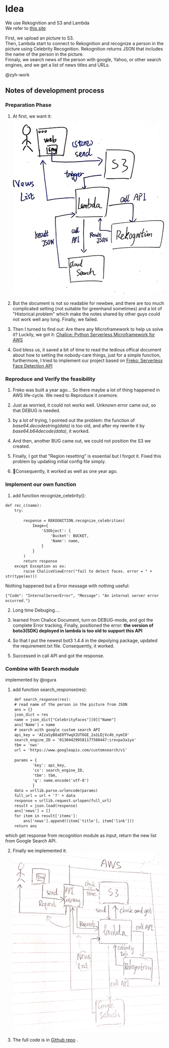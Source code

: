 # Idea
We use Rekognition and S3 and Lambda  
We refer to [this site](https://recipe.kc-cloud.jp/archives/9110)  

First, we upload an picture to S3.  
Then, Lambda start to connect to Rekognition and recognize a person in the picture using Celebrity Recognition.
Rekognition returns JSON that includes the name of the person in the picture.  
Finnaly, we search news of the person with google, Yahoo, or other search engines, and we get a list of news titles and URLs.


@zyh-work
## Notes of development process

### Preparation Phase
1. At first, we want it:
    ![original idea](pic/IMG2.jpeg)

2. But the document is not so readable for newbee, and there are too much complicated setting (not suitable for greenhand sometimes) and a lot of "Historical problem" which make the notes shared by other guys could not work well any long. Finally, we failed.

3. Then I turned to find out: Are there any Microframework to help us solve it? Luckily, we got it: [Chalice: Python Serverless Microframework for AWS](https://github.com/awslabs/chalice)

4. God bless us, it saved a bit of time to read the tedious offical document about how to setting the nobody-care things, just for a simple function, furthermore, I tried to implement our project based on [Freko: Serverless Face Detection API](https://github.com/gotokatsuya/freko)

### Reproduce and Verify the feasibility
1. Freko was built a year ago... So there maybe a lot of thing happened in AWS life-cycle. We need to Reproduce it onemore.

2. Just as worried, it could not works well. Unknown error came out, so that DEBUG is needed.

3. by a lot of trying, I pointed out the problem: the function of *base64.decodestring(data)* is too old, and after my rewrite it by *base64.b64decode(data)*, it worked.

4. And then, another BUG came out, we could not position the S3 we created.

5. Finally, I got that "Region resetting" is essential but I forgot it. Fixed this problem by updating initial config file simply.

6. Consequently, it worked as well as one year ago.

### Implement our own function
1. add function recognize_celebrity():
```
def rec_c(name):
    try:

        response = REKOGNITION.recognize_celebrities(
            Image={
                'S3Object': {
                    'Bucket': BUCKET,
                    'Name': name,
                }
            }
        )
        return response
    except Exception as ex:
        raise ChaliceViewError("fail to detect faces. error = " + str(type(ex))) 
```
Nothing happened but a Error message with nothing useful:

    {"Code": "InternalServerError", "Message": "An internal server error occurred."}

2. Long time Debuging....

3. learned from Chalice Document, turn on DEBUG-mode, and got the complete Error tracking, Finally, positioned the error: 
**the version of boto3(SDK) deployed in lambda is too old to support this API** 

4. So that I put the newest bot3 1.4.4 in the depolying package, updated the requirement.txt file. Consequently, it worked.

5. Successed in call API and got the response.


### Combine with Search module
implemented by @ogura

1. add function search_response(res):
```
    def search_response(res):
    # read name of the person in the picture from JSON
    ans = {}
    json_dict = res
    name = json_dict["CelebrityFaces"][0]["Name"]
    ans['Name'] = name
    # search with google custom search API
    api_key = 'AIzaSyB8aEOTYwqX2UT6GE_2a1LDjVc4b_nymI0'
    search_engine_ID = '013044299581177508447:irovpa3a1yo'
    tbm = 'nws'
    url = 'https://www.googleapis.com/customsearch/v1'

    params = {
            'key': api_key,
            'cx': search_engine_ID,
            'tbm': tbm,
            'q': name.encode('utf-8')
            }
    data = urllib.parse.urlencode(params)
    full_url = url + '?' + data
    response = urllib.request.urlopen(full_url)
    result = json.load(response)
    ans['news'] = []
    for item in result['items']:
        ans['news'].append((item['title'], item['link']))
    return ans 
```
which get response from recognition module as input, return the new list from Google Search API.

2. Finally we implemented it:
    ![original idea](pic/IMG3.jpeg)

3. The full code is in [Github repo](https://github.com/univoid/a3x)
.
